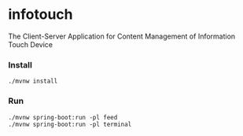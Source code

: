 # infotouch
The Client-Server Application for Content Management of Information Touch Device

### Install
```shell
./mvnw install
```
### Run
```shell
./mvnw spring-boot:run -pl feed
./mvnw spring-boot:run -pl terminal
```

